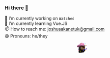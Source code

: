 ### Hi there 👋

🔭 I’m currently working on `Watched` \
🌱 I’m currently learning Vue.JS \
📫 How to reach me: joshuaakanetuk@gmail.com \
😄 Pronouns: he/they


<p align="center"><a href="https://joshuaakanetuk.com" title="Joshua Akan-Etuk">
  <img src="assets/favicon.png" alt="">
</a></p>
